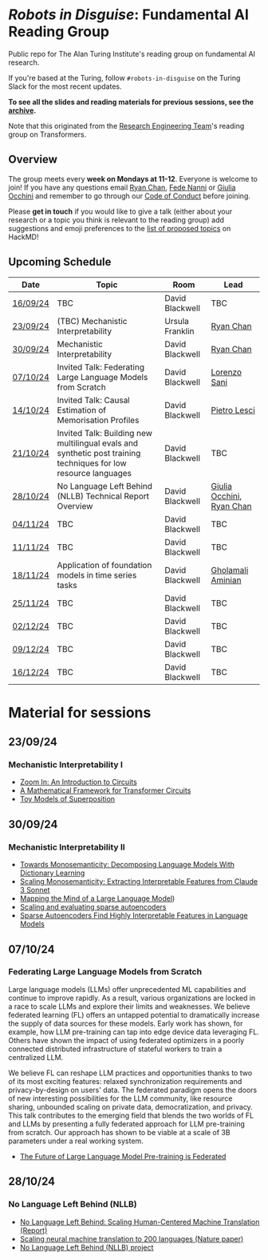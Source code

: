 # _Robots in Disguise_: Fundamental AI Reading Group

Public repo for The Alan Turing Institute's reading group on fundamental AI research.

If you're based at the Turing, follow `#robots-in-disguise` on the Turing Slack for the most recent updates.

**To see all the slides and reading materials for previous sessions, see the [archive](PREVIOUS.md).**

Note that this originated from the [Research Engineering Team](https://www.turing.ac.uk/research-engineering)'s reading group on Transformers.

## Overview

The group meets every <b>week on Mondays at 11-12</b>. Everyone is welcome to join! If you have any questions email [Ryan Chan](mailto:rchan@turing.ac.uk), [Fede Nanni](mailto:fnanni@turing.ac.uk) or [Giulia Occhini](go292@cam.ac.uk) and remember to go through our [Code of Conduct](CodeOfConduct.md) before joining.

Please **get in touch** if you would like to give a talk (either about your research or a topic you think is relevant to the reading group) add suggestions and emoji preferences to the [list of proposed topics](https://hackmd.io/4zHl_1G6Se-yumHTN48dqg?both) on HackMD!

## Upcoming Schedule

|Date | Topic | Room | Lead |
| --- | ----- | ---- | ---- |
| [16/09/24](#160924) | TBC | David Blackwell | TBC |
| [23/09/24](#230924) | (TBC) Mechanistic Interpretability | Ursula Franklin | [Ryan Chan](https://github.com/rchan26) |
| [30/09/24](#300924) | Mechanistic Interpretability | David Blackwell | [Ryan Chan](https://github.com/rchan26) |
| [07/10/24](#071024) | Invited Talk: Federating Large Language Models from Scratch | David Blackwell | [Lorenzo Sani](https://www.cst.cam.ac.uk/people/ls985) |
| [14/10/24](#141024) | Invited Talk: Causal Estimation of Memorisation Profiles | David Blackwell | [Pietro Lesci](https://pietrolesci.github.io/) |
| [21/10/24](#211024) | Invited Talk: Building new multilingual evals and synthetic post training techniques for low resource languages | David Blackwell | TBC |
| [28/10/24](#281024) | No Language Left Behind (NLLB) Technical Report Overview | David Blackwell | [Giulia Occhini](https://github.com/giuliaok), [Ryan Chan](https://github.com/rchan26) |
| [04/11/24](#041124) | TBC | David Blackwell | TBC |
| [11/11/24](#111124) | TBC | David Blackwell | TBC |
| [18/11/24](#181124) | Application of foundation models in time series tasks | David Blackwell | [Gholamali Aminian](https://www.turing.ac.uk/people/researchers/gholamali-aminian) |
| [25/11/24](#251124) | TBC | David Blackwell | TBC |
| [02/12/24](#021224) | TBC | David Blackwell | TBC |
| [09/12/24](#091224) | TBC | David Blackwell | TBC |
| [16/12/24](#161224) | TBC | David Blackwell | TBC |


# Material for sessions

## 23/09/24
### Mechanistic Interpretability I
- [Zoom In: An Introduction to Circuits](https://distill.pub/2020/circuits/zoom-in/)
- [A Mathematical Framework for Transformer Circuits](https://transformer-circuits.pub/2021/framework/)
- [Toy Models of Superposition](https://transformer-circuits.pub/2022/toy_model/)

## 30/09/24
### Mechanistic Interpretability II
- [Towards Monosemanticity: Decomposing Language Models With Dictionary Learning](https://transformer-circuits.pub/2023/monosemantic-features/)
- [Scaling Monosemanticity: Extracting Interpretable Features from Claude 3 Sonnet](https://transformer-circuits.pub/2024/scaling-monosemanticity/)
- [Mapping the Mind of a Large Language Model](https://www.anthropic.com/news/mapping-mind-language-model))
- [Scaling and evaluating sparse autoencoders](https://arxiv.org/abs/2309.08600)
- [Sparse Autoencoders Find Highly Interpretable Features in Language Models](https://arxiv.org/abs/2309.08600)

## 07/10/24
### Federating Large Language Models from Scratch

Large language models (LLMs) offer unprecedented ML capabilities and continue to improve rapidly. As a result, various organizations are locked in a race to scale LLMs and explore their limits and weaknesses. We believe federated learning (FL) offers an untapped potential to dramatically increase the supply of data sources for these models. Early work has shown, for example, how LLM pre-training can tap into edge device data leveraging FL. Others have shown the impact of using federated optimizers in a poorly connected distributed infrastructure of stateful workers to train a centralized LLM.

We believe FL can reshape LLM practices and opportunities thanks to two of its most exciting features: relaxed synchronization requirements and privacy-by-design on users' data. The federated paradigm opens the doors of new interesting possibilities for the LLM community, like resource sharing, unbounded scaling on private data, democratization, and privacy. This talk contributes to the emerging field that blends the two worlds of FL and LLMs by presenting a fully federated approach for LLM pre-training from scratch. Our approach has shown to be viable at a scale of 3B parameters under a real working system.

- [The Future of Large Language Model Pre-training is Federated](https://arxiv.org/pdf/2405.10853)

## 28/10/24
### No Language Left Behind (NLLB)

- [No Language Left Behind: Scaling Human-Centered Machine Translation (Report)](https://research.facebook.com/publications/no-language-left-behind/)
- [Scaling neural machine translation to 200 languages (Nature paper)](https://www.nature.com/articles/s41586-024-07335-x)
- [No Language Left Behind (NLLB) project](https://ai.meta.com/research/no-language-left-behind/)
